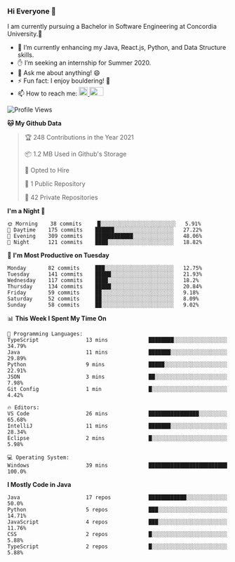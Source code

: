 ### Hi Everyone 👋
I am currently pursuing a Bachelor in Software Engineering at Concordia University.🏫

- 🌱 I’m currently enhancing my Java, React.js, Python, and Data Structure skills.
- ✋ I’m seeking an internship for Summer 2020.
- 💬 Ask me about anything! 😄
- ⚡ Fun fact: I enjoy bouldering! 🧗‍
- 📫 How to reach me: <a href="https://www.linkedin.com/in/siu-tong-ye/" target="_blank"> <img width="20px" width="32" src="https://cdn.jsdelivr.net/npm/simple-icons@v3/icons/linkedin.svg" /> </a> <a href="mailto:SiuTongYe@gmail.com" target="_blank"> <img height="20" width="32" src="https://cdn.jsdelivr.net/npm/simple-icons@v3/icons/gmail.svg" /> </a>

<!--START_SECTION:waka-->
![Profile Views](http://img.shields.io/badge/Profile%20Views-16-blue)

**🐱 My Github Data** 

> 🏆 248 Contributions in the Year 2021
 > 
> 📦 1.2 MB Used in Github's Storage 
 > 
> 💼 Opted to Hire
 > 
> 📜 1 Public Repository 
 > 
> 🔑 42 Private Repositories  
 > 
**I'm a Night 🦉** 

```text
🌞 Morning    38 commits     █░░░░░░░░░░░░░░░░░░░░░░░░   5.91% 
🌆 Daytime    175 commits    ██████░░░░░░░░░░░░░░░░░░░   27.22% 
🌃 Evening    309 commits    ████████████░░░░░░░░░░░░░   48.06% 
🌙 Night      121 commits    ████░░░░░░░░░░░░░░░░░░░░░   18.82%

```
📅 **I'm Most Productive on Tuesday** 

```text
Monday       82 commits     ███░░░░░░░░░░░░░░░░░░░░░░   12.75% 
Tuesday      141 commits    █████░░░░░░░░░░░░░░░░░░░░   21.93% 
Wednesday    117 commits    ████░░░░░░░░░░░░░░░░░░░░░   18.2% 
Thursday     134 commits    █████░░░░░░░░░░░░░░░░░░░░   20.84% 
Friday       59 commits     ██░░░░░░░░░░░░░░░░░░░░░░░   9.18% 
Saturday     52 commits     ██░░░░░░░░░░░░░░░░░░░░░░░   8.09% 
Sunday       58 commits     ██░░░░░░░░░░░░░░░░░░░░░░░   9.02%

```


📊 **This Week I Spent My Time On** 

```text
💬 Programming Languages: 
TypeScript               13 mins             ████████░░░░░░░░░░░░░░░░░   34.79% 
Java                     11 mins             ███████░░░░░░░░░░░░░░░░░░   29.89% 
Python                   9 mins              █████░░░░░░░░░░░░░░░░░░░░   22.91% 
JSON                     3 mins              ██░░░░░░░░░░░░░░░░░░░░░░░   7.98% 
Git Config               1 min               █░░░░░░░░░░░░░░░░░░░░░░░░   4.42%

🔥 Editors: 
VS Code                  26 mins             ████████████████░░░░░░░░░   65.68% 
IntelliJ                 11 mins             ███████░░░░░░░░░░░░░░░░░░   28.34% 
Eclipse                  2 mins              █░░░░░░░░░░░░░░░░░░░░░░░░   5.98%

💻 Operating System: 
Windows                  39 mins             █████████████████████████   100.0%

```

**I Mostly Code in Java** 

```text
Java                     17 repos            ████████████░░░░░░░░░░░░░   50.0% 
Python                   5 repos             ███░░░░░░░░░░░░░░░░░░░░░░   14.71% 
JavaScript               4 repos             ███░░░░░░░░░░░░░░░░░░░░░░   11.76% 
CSS                      2 repos             █░░░░░░░░░░░░░░░░░░░░░░░░   5.88% 
TypeScript               2 repos             █░░░░░░░░░░░░░░░░░░░░░░░░   5.88%

```



<!--END_SECTION:waka-->

